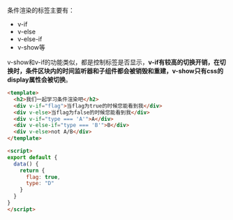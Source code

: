 条件渲染的标签主要有：

- v-if
- v-else
- v-else-if
- v-show等

v-show和v-if的功能类似，都是控制标签是否显示，**v-if有较高的切换开销，在切换时，条件区块内的时间监听器和子组件都会被销毁和重建，v-show只有css的display属性会被切换**。

```html
<template>
  <h2>我们一起学习条件渲染吧</h2>
  <div v-if="flag">当flag为true的时候您能看到我</div>
  <div v-else>当flag为false的时候您能看到我</div>
  <div v-if="type === 'A'">A</div>
  <div v-else-if="type === 'B'">B</div>
  <div v-else>not A/B</div>
</template>

<script>
export default {
  data() {
    return {
      flag: true,
      type: "D"
    }
  }
}
</script>
```

